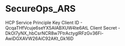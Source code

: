 # SecureOps_ARS

HCP Service Principle Key
Client ID - QcqaTHfVcuje6seYX5AIABXUW4te6AtL
Client Secret - DkOl7yNX_hbCsrNCR8w7FtrActyglRFzGv36Fi-AwiDGXAVW26AiC92AKt_Gk16D